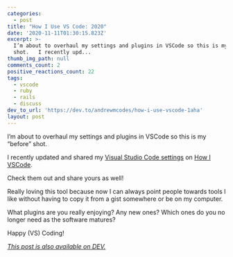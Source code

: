 ```yaml
---
categories:
  - post
title: "How I Use VS Code: 2020"
date: '2020-11-11T01:30:15.823Z'
excerpt: >-
  I’m about to overhaul my settings and plugins in VSCode so this is my “before”
  shot.   I recently upd...
thumb_img_path: null
comments_count: 2
positive_reactions_count: 22
tags:
  - vscode
  - ruby
  - rails
  - discuss
dev_to_url: 'https://dev.to/andrewmcodes/how-i-use-vscode-1aha'
layout: post
---
```


I’m about to overhaul my settings and plugins in VSCode so this is my “before” shot.

I recently updated and shared my [Visual Studio Code settings](https://howivscode.com/andrewmcodes) on [How I VSCode](https://howivscode.com).

Check them out and share yours as well!

Really loving this tool because now I can always point people towards tools I like without having to copy it from a gist somewhere or be on my computer.

What plugins are you really enjoying? Any new ones? Which ones do you no longer need as the software matures?

Happy (VS) Coding!

_[This post is also available on DEV.](https://dev.to/andrewmcodes/how-i-use-vscode-1aha)_
